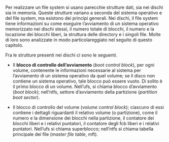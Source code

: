Per realizzare un file system si usano parecchie strutture dati, sia nei dischi sia in memoria. 
Queste strutture variano a seconda del sistema operativo e del file system, ma esistono dei princìpi generali. 
Nei dischi, il file system tiene informazioni su come eseguire l’avviamento di un sistema operativo memorizzato nei dischi stessi, il numero totale di blocchi, il numero e la locazione dei blocchi liberi, la struttura delle directory e i singoli file.
Molte di loro sono analizzate in modo particolareggiato nel seguito di questo capitolo.

Fra le strutture presenti nei dischi ci sono le seguenti.
-   Il **blocco di controllo dell’avviamento** (_boot control block_), 
	per ogni volume, contenente le informazioni necessarie al sistema per l’avviamento di un sistema operativo da quel volume; se il disco non contiene un sistema operativo, tale blocco può essere vuoto. Di solito è il primo blocco di un volume.
	 Nell’ufs, si chiama blocco d’avviamento (_boot block_); nell’ntfs, settore d’avviamento della partizione (_partition boot sector_).
	 
-   Il blocco di controllo del volume (_volume control block_); 
	ciascuno di essi contiene i dettagli riguardanti il relativo volume (o partizione), come il numero e la dimensione dei blocchi nella partizione, il contatore dei blocchi liberi e i relativi puntatori, il contatore degli fcb liberi e i relativi puntatori. Nell’ufs si chiama superblocco; nell’ntfs si chiama tabella principale dei file (_master file table_, mft).